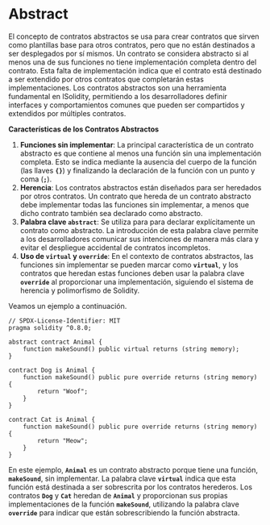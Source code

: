 # Abstract

El concepto de contratos abstractos se usa para crear contratos que sirven como plantillas base para otros contratos, pero que no están destinados a ser desplegados por sí mismos. Un contrato se considera abstracto si al menos una de sus funciones no tiene implementación completa dentro del contrato. Esta falta de implementación indica que el contrato está destinado a ser extendido por otros contratos que completarán estas implementaciones. Los contratos abstractos son una herramienta fundamental en lSolidity, permitiendo a los desarrolladores definir interfaces y comportamientos comunes que pueden ser compartidos y extendidos por múltiples contratos.

**Características de los Contratos Abstractos**

1. **Funciones sin implementar**: La principal característica de un contrato abstracto es que contiene al menos una función sin una implementación completa. Esto se indica mediante la ausencia del cuerpo de la función (las llaves **`{}`**) y finalizando la declaración de la función con un punto y coma (**`;`**).
2. **Herencia**: Los contratos abstractos están diseñados para ser heredados por otros contratos. Un contrato que hereda de un contrato abstracto debe implementar todas las funciones sin implementar, a menos que dicho contrato también sea declarado como abstracto.
3. **Palabra clave `abstract`**: Se utiliza para para declarar explícitamente un contrato como abstracto. La introducción de esta palabra clave permite a los desarrolladores comunicar sus intenciones de manera más clara y evitar el despliegue accidental de contratos incompletos.
4. **Uso de `virtual` y `override`**: En el contexto de contratos abstractos, las funciones sin implementar se pueden marcar como **`virtual`**, y los contratos que heredan estas funciones deben usar la palabra clave **`override`** al proporcionar una implementación, siguiendo el sistema de herencia y polimorfismo de Solidity.

Veamos un ejemplo a continuación.

```solidity
// SPDX-License-Identifier: MIT
pragma solidity ^0.8.0;

abstract contract Animal {
    function makeSound() public virtual returns (string memory);
}

contract Dog is Animal {
    function makeSound() public pure override returns (string memory) {
        return "Woof";
    }
}

contract Cat is Animal {
    function makeSound() public pure override returns (string memory) {
        return "Meow";
    }
}
```

En este ejemplo, **`Animal`** es un contrato abstracto porque tiene una función, **`makeSound`**, sin implementar. La palabra clave **`virtual`** indica que esta función está destinada a ser sobrescrita por los contratos herederos. Los contratos **`Dog`** y **`Cat`** heredan de **`Animal`** y proporcionan sus propias implementaciones de la función **`makeSound`**, utilizando la palabra clave **`override`** para indicar que están sobrescribiendo la función abstracta.
